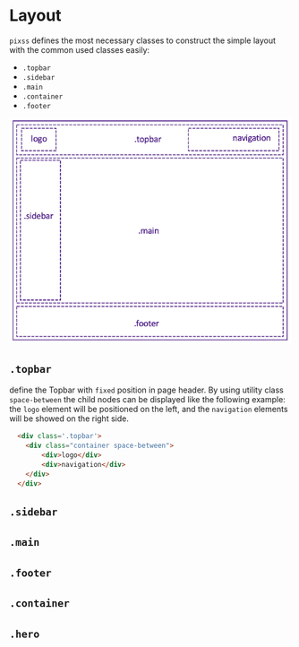 # Layout
`pixss` defines the most necessary classes to construct the simple layout with the common used classes easily:
- `.topbar`
- `.sidebar`
- `.main`
- `.container`
- `.footer`

![](img/layout.png)

## `.topbar`
define the Topbar with `fixed` position in page header. By using utility class `space-between` the child nodes can be displayed like the following example: the `logo` element will be positioned on the left, and the `navigation` elements will be showed on the right side.

```html
  <div class='.topbar'>
    <div class="container space-between">
        <div>logo</div>
        <div>navigation</div>
    </div>
  </div>
```

## `.sidebar`


## `.main`

## `.footer`

## `.container`

## `.hero`
